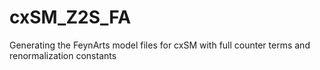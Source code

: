 # cxSM_Z2S_FA
Generating the FeynArts model files for cxSM with full counter terms and renormalization constants
